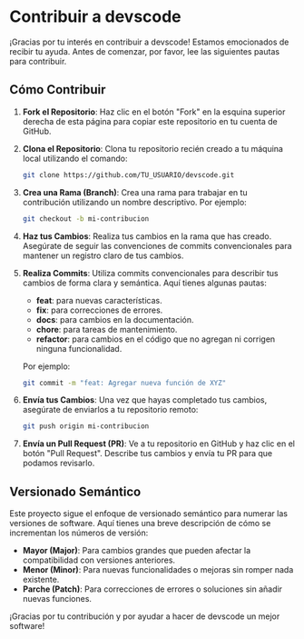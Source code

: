 # Contribuir a devscode

¡Gracias por tu interés en contribuir a devscode! Estamos emocionados de recibir tu ayuda. Antes de comenzar, por favor, lee las siguientes pautas para contribuir.

## Cómo Contribuir

1. **Fork el Repositorio**: Haz clic en el botón "Fork" en la esquina superior derecha de esta página para copiar este repositorio en tu cuenta de GitHub.

2. **Clona el Repositorio**: Clona tu repositorio recién creado a tu máquina local utilizando el comando:

    ```bash
    git clone https://github.com/TU_USUARIO/devscode.git
    ```

3. **Crea una Rama (Branch)**: Crea una rama para trabajar en tu contribución utilizando un nombre descriptivo. Por ejemplo:

    ```bash
    git checkout -b mi-contribucion
    ```

4. **Haz tus Cambios**: Realiza tus cambios en la rama que has creado. Asegúrate de seguir las convenciones de commits convencionales para mantener un registro claro de tus cambios.

5. **Realiza Commits**: Utiliza commits convencionales para describir tus cambios de forma clara y semántica. Aquí tienes algunas pautas:

    - **feat**: para nuevas características.
    - **fix**: para correcciones de errores.
    - **docs**: para cambios en la documentación.
    - **chore**: para tareas de mantenimiento.
    - **refactor**: para cambios en el código que no agregan ni corrigen ninguna funcionalidad.

    Por ejemplo:

    ```bash
    git commit -m "feat: Agregar nueva función de XYZ"
    ```

6. **Envía tus Cambios**: Una vez que hayas completado tus cambios, asegúrate de enviarlos a tu repositorio remoto:

    ```bash
    git push origin mi-contribucion
    ```

7. **Envía un Pull Request (PR)**: Ve a tu repositorio en GitHub y haz clic en el botón "Pull Request". Describe tus cambios y envía tu PR para que podamos revisarlo.

## Versionado Semántico

Este proyecto sigue el enfoque de versionado semántico para numerar las versiones de software. Aquí tienes una breve descripción de cómo se incrementan los números de versión:

- **Mayor (Major)**: Para cambios grandes que pueden afectar la compatibilidad con versiones anteriores.
- **Menor (Minor)**: Para nuevas funcionalidades o mejoras sin romper nada existente.
- **Parche (Patch)**: Para correcciones de errores o soluciones sin añadir nuevas funciones.

¡Gracias por tu contribución y por ayudar a hacer de devscode un mejor software!

